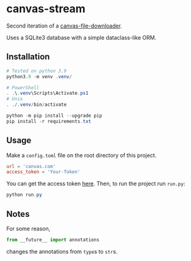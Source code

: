 # canvas-stream

Second iteration of a [canvas-file-downloader][v1].

Uses a SQLite3 database with a simple dataclass-like ORM.

## Installation

```ps1
# Tested on python 3.9
python3.9 -m venv .venv/

# PowerShell
. .\.venv\Scripts\Activate.ps1
# Unix
. ./.venv/bin/activate

python -m pip install --upgrade pip
pip install -r requirements.txt
```

## Usage

Make a `config.toml` file on the root directory of this project.

```toml
url = 'canvas.com'
access_token = 'Your-Token'
```

You can get the access token [here][access_tokens].
Then, to run the project run `run.py`:

```ps1
python run.py
```

## Notes

For some reason,

```py
from __future__ import annotations
```

changes the annotations from `type`s to `str`s.


[access_tokens]: https://cursos.canvas.uc.cl/profile/settings#access_tokens
[v1]: https://github.com/benjavicente/canvas-file-downloader
